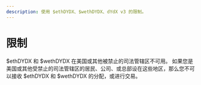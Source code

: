 ```yaml
---
description: 使用 $ethDYDX、$wethDYDX、dYdX v3 的限制。
---
```


# 限制

$ethDYDX 和 $wethDYDX 在美国或其他被禁止的司法管辖区不可用。 如果您是美国或其他受禁止的司法管辖区的居民、公司、或总部设在这些地区，那么您不可以接收 $ethDYDX 和 $wethDYDX 的分配，或进行交易。
